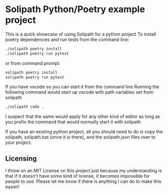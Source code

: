 # Solipath Python/Poetry example project
This is a quick showcase of using Solipath for a python project
To install poetry dependencies and run tests from the command line:
```bash
./solipath poetry install
./solipath poetry run pytest
```

or from command prompt:
```cmd
solipath poetry install
solipath poetry run pytest
```

If you have vscode so you can start it from the command line
Running the following command would start up vscode with path variables set from solipath
```bash
./solipath code .
```

I suspect that the same would apply for any other kind of editor as long as you prefix the command that would normally start it with solipath

If you have an existing python project, all you should need to do is copy the solipath, solipath.bat (once it is there), and the solipath.json files over to your project.


## Licensing
I threw on an MIT License on this project just because my understanding is that if it doesn't have some kind of license, it becomes impossible for people to use. Please let me know if there is anything I can do to make this easier!